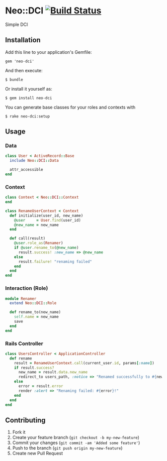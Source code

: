 # Neo::DCI [![Build Status](https://secure.travis-ci.org/neopoly/neo-dci.png?branch=master)](http://travis-ci.org/neopoly/neo-dci)

Simple DCI

## Installation

Add this line to your application's Gemfile:

    gem 'neo-dci'

And then execute:

    $ bundle

Or install it yourself as:

    $ gem install neo-dci

You can generate base classes for your roles and contexts with

    $ rake neo-dci:setup

## Usage

### Data

```ruby
class User < ActiveRecord::Base
  include Neo::DCI::Data

  attr_accessible
end
```

### Context

```ruby
class Context < Neo::DCI::Context
end

class RenameUserContext < Context
  def initialize(user_id, new_name)
    @user     = User.find(user_id)
    @new_name = new_name
  end

  def call(result)
    @user.role_as(Renamer)
    if @user.rename_to(@new_name)
      result.success! :new_name => @new_name
    else
      result.failure! "renaming failed"
    end
  end
end
```

### Interaction (Role)

```ruby
module Renamer
  extend Neo::DCI::Role

  def rename_to(new_name)
    self.name = new_name
    save
  end
end
```

### Rails Controller

```ruby
class UsersController < ApplicationController
  def rename
    result = RenameUserContext.call(current_user.id, params[:name])
    if result.success?
      new_name = result.data.new_name
      redirect_to users_path, :notice => "Renamed successfully to #{new_name}"
    else
      error = result.error
      render :alert => "Renaming failed: #{error}!"
    end
  end
end
```

## Contributing

1. Fork it
2. Create your feature branch (`git checkout -b my-new-feature`)
3. Commit your changes (`git commit -am 'Added some feature'`)
4. Push to the branch (`git push origin my-new-feature`)
5. Create new Pull Request
